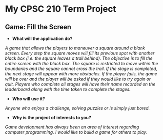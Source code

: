 # My CPSC 210 Term Project

## Game: Fill the Screen 


- **What will the application do?**

*A game that allows the players to maneuver a square around a blank screen. Every step the square moves will fill
its previous spot with another black box (i.e. the square leaves a trail behind).
The objective is to fill the entire screen with the black box. The square is restricted to move within the boundaries
and the square cannot cross the trail. If the stage is completed, the next stage will appear with more obstacles. If
the player fails, the game will be over and the player will be asked if they would like to try again or quit. Players 
who complete all stages will have their name recorded on the leaderboard along with the time taken to complete 
the stages.*

- **Who will use it?**

*Anyone who enjoys a challenge, solving puzzles or is simply just bored.*

- **Why is the project of interests to you?**

*Game development has always been an area of interest regarding computer programming. I would like to build a game for
others to play.*


